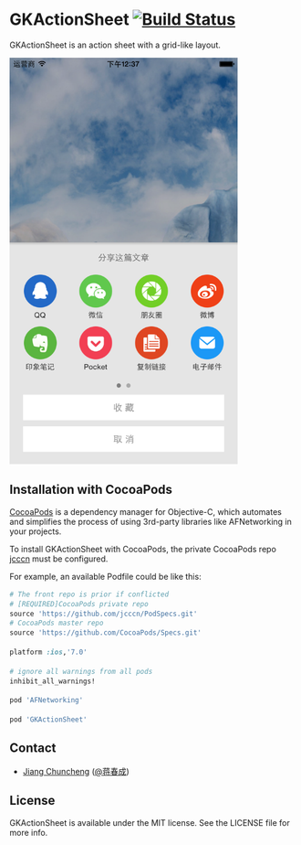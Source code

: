GKActionSheet [![Build Status](https://travis-ci.org/jcccn/GKActionSheet.png)](https://travis-ci.org/jcccn/GKActionSheet)
======

GKActionSheet is an action sheet with a grid-like layout.

<img src="https://github.com/jcccn/GKActionSheet/raw/master/Screenshot.png" alt="GKActionSheet Screenshot" width="400" height="711" />

## Installation with CocoaPods
[CocoaPods](http://cocoapods.org) is a dependency manager for Objective-C, which automates and simplifies the process of using 3rd-party libraries like AFNetworking in your projects.

To install GKActionSheet with CocoaPods, the private CocoaPods repo [jcccn](https://github.com/jcccn/PodSpecs.git) must be configured.

For example, an available Podfile could be like this:

```ruby
# The front repo is prior if conflicted
# [REQUIRED]CocoaPods private repo
source 'https://github.com/jcccn/PodSpecs.git'
# CocoaPods master repo
source 'https://github.com/CocoaPods/Specs.git'

platform :ios,'7.0'

# ignore all warnings from all pods
inhibit_all_warnings!

pod 'AFNetworking'

pod 'GKActionSheet'

```

## Contact

- [Jiang Chuncheng](https://github.com/jcccn) ([@蒋春成](http://weibo.com/jcccn))

## License

GKActionSheet is available under the MIT license. See the LICENSE file for more info.

